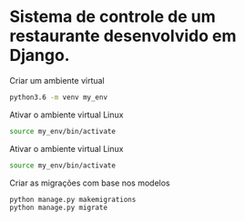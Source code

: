 # Sistema de controle de um restaurante desenvolvido em Django.


Criar um ambiente virtual
```bash
python3.6 -m venv my_env
```

Ativar o ambiente virtual Linux
```bash
source my_env/bin/activate
```

Ativar o ambiente virtual Linux
```bash
source my_env/bin/activate
```

Criar as migrações com base nos modelos 
```bash
python manage.py makemigrations
python manage.py migrate
```


